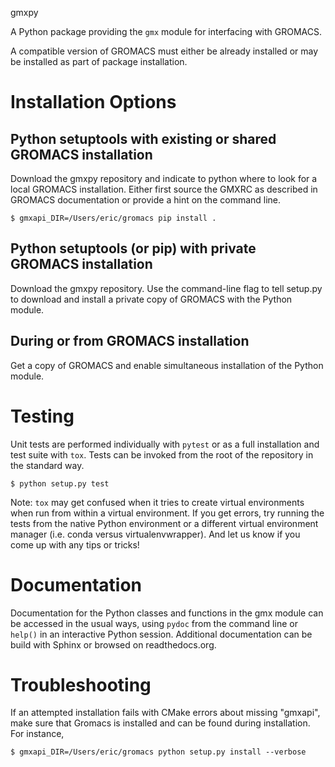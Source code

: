 gmxpy

A Python package providing the `gmx` module for interfacing with GROMACS.

A compatible version of GROMACS must either be already installed or may be installed
as part of package installation.

# Installation Options

## Python setuptools with existing or shared GROMACS installation

Download the gmxpy repository and indicate to python where to look for a local GROMACS installation.
Either first source the GMXRC as described in GROMACS documentation or provide a hint on the command line.

    $ gmxapi_DIR=/Users/eric/gromacs pip install .

## Python setuptools (or pip) with private GROMACS installation

Download the gmxpy repository. Use the command-line flag to tell setup.py to download and install a private copy of
GROMACS with the Python module.

## During or from GROMACS installation

Get a copy of GROMACS and enable simultaneous installation of the Python module.

# Testing

Unit tests are performed individually with `pytest` or as a full installation and test
suite with `tox`. Tests can be invoked from the root of the repository in the standard way.

    $ python setup.py test

Note: `tox` may get confused when it tries to create virtual environments when run from within
a virtual environment. If you get errors, try running the tests from the native Python environment
or a different virtual environment manager (i.e. conda versus virtualenvwrapper). And let us know
if you come up with any tips or tricks!

# Documentation

Documentation for the Python classes and functions in the gmx module can be accessed in the usual ways, using `pydoc`
from the command line or `help()` in an interactive Python session.
Additional documentation can be build with Sphinx or browsed on readthedocs.org.

# Troubleshooting

If an attempted installation fails with CMake errors about missing "gmxapi", make
sure that Gromacs is installed and can be found during installation. For instance,

    $ gmxapi_DIR=/Users/eric/gromacs python setup.py install --verbose